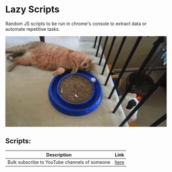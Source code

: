 # Lazy Scripts

Random JS scripts to be run in chrome's console to extract data or automate repetitive tasks.

![](https://raw.githubusercontent.com/mohmousad/lazy-scripts/master/cat.gif)

## Scripts:

| Description                                   | Link                                                                                    |
| --------------------------------------------- | --------------------------------------------------------------------------------------- |
| Bulk subscribe to YouTube channels of someone | [here](https://github.com/mohmousad/lazy-scripts/blob/master/Youtube/Bulk-Subscribe.js) |
